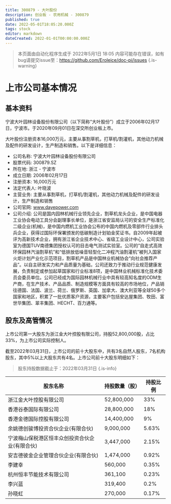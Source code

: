 ```yaml
---
title: 300879 - 大叶股份
description: 创业板 - 农用机械 - 300879
published: true
date: 2022-05-01T18:05:20.000Z
tags: stock
editor: markdown
dateCreated: 2022-01-01T00:00:00.000Z
---
```


> 本页面由自动化程序生成于 2022年5月1日 18:05
> 内容可能存在错误，如有bug请提交issue至：https://github.com/Eroleice/doc-pi/issues
{.is-warning}

# 上市公司基本情况

## 基本资料

宁波大叶园林设备股份有限公司（以下简称“大叶股份”）成立于2006年02月17日，宁波市。于2020年09月01日在深交所创业板上市。

大叶股份注册资本16,000万元，主要从事割草机，打草机/割灌机，其他动力机械及配件的研发设计，生产制造和销售。以下是详细信息：

- 公司名称: 宁波大叶园林设备股份有限公司
- 股票代码: 300879.SZ
- 所在地: 浙江 - 宁波市
- 成立日期: 2006年02月17日
- 注册资本: 16,000万元
- 法定代表人: 叶晓波
- 主营业务: 主要从事割草机，打草机/割灌机，其他动力机械及配件的研发设计，生产制造和销售
- 公司官网: www.dayepower.com
- 公司介绍: 公司是国内园林机械行业领先企业，割草机龙头企业，是中国电器工业协会电动工具分会副理事长单位，是浙江省安监局认可的安全生产标准化二级企业(机械)，是中国内燃机工业协会公布的中国内燃机及零部件行业排头兵企业，获得过国际环保署颁发的低碳制造计划铂金奖证书。自2009年起被评为高新技术企业，拥有浙江省企业技术中心、省级工业设计中心，公司实验室为德国TUV南德集团授权认可的目击电气测试实验室。公司的“自走式高效环保园林汽油割草机”和“低排放低噪音轻型化二冲程汽油割灌机”被列入国家火炬计划产业化示范项目，割草机产品是中国林业机械协会“向社会推荐产品”。以自主研发实力和产品质量为基础，公司还致力于推动行业规范健康发展，负责制定或参加起草国家和行业标准8项，是中国林业机械标准化技术委员会委员单位。公司已经成为国际园林机械行业中具有较高知名度的ODM生产商，在生产技术、产品品质、制造规模等方面具有较高的市场地位，产品销往德国、法国、波兰、荷兰、俄罗斯、英国、加拿大、澳大利亚等全球50多个国家和地区，积累了一批优质客户资源，主要客户包括安达屋集团、牧田、富世华集团、翠丰集团、HECHT、百力通等。


## 股东及高管情况

上市公司第一大股东为浙江金大叶控股有限公司，持股52,800,000股，占比33%，为上市公司实际控制人。

截至2022年03月31日，上市公司的前十大股东中，共有3名自然人股东，7名机构股东，其中5%以上大股东共有4名。上市公司前十大股东明细如下：

> 股东持股数据截止于：2022年03月31日
{.is-info}

| 股东名称 | 持股数量（股） | 持股比例 |
| --- | --- | --- |
| 浙江金大叶控股有限公司 | 52,800,000 | 33% |
| 香港谷泰国际有限公司 | 28,800,000 | 18% |
| 香港金德国际控股有限公司 | 14,400,000 | 9% |
| 余姚德创骏博投资合伙企业(有限合伙) | 9,000,000 | 5.63% |
| 宁波梅山保税港区恒丰众创投资合伙企业(有限合伙) | 3,447,000 | 2.15% |
| 安吉德彼金企业管理合伙企业(有限合伙) | 1,474,000 | 0.92% |
| 李建幸 | 560,000 | 0.35% |
| 杭州恒丰节能技术有限公司 | 361,100 | 0.23% |
| 李兴蓝 | 319,400 | 0.2% |
| 孙晓虹 | 270,000 | 0.17% |




